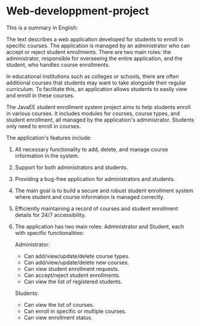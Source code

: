 # Web-developpment-project


This is a summary in English:

The text describes a web application developed for students to enroll in specific courses. The application is managed by an administrator who can accept or reject student enrollments. There are two main roles: the administrator, responsible for overseeing the entire application, and the student, who handles course enrollments.

In educational institutions such as colleges or schools, there are often additional courses that students may want to take alongside their regular curriculum. To facilitate this, an application allows students to easily view and enroll in these courses.

The JavaEE student enrollment system project aims to help students enroll in various courses. It includes modules for courses, course types, and student enrollment, all managed by the application's administrator. Students only need to enroll in courses.

The application's features include:

1. All necessary functionality to add, delete, and manage course information in the system.
2. Support for both administrators and students.
3. Providing a bug-free application for administrators and students.
4. The main goal is to build a secure and robust student enrollment system where student and course information is managed correctly.
5. Efficiently maintaining a record of courses and student enrollment details for 24/7 accessibility.
6. The application has two main roles: Administrator and Student, each with specific functionalities:

   Administrator:
   - Can add/view/update/delete course types.
   - Can add/view/update/delete new courses.
   - Can view student enrollment requests.
   - Can accept/reject student enrollments.
   - Can view the list of registered students.

   Students:
   - Can view the list of courses.
   - Can enroll in specific or multiple courses.
   - Can view enrollment status.
